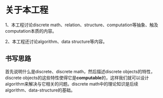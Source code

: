 # 关于本工程

1、本工程讨论discrete math、relation、structure、computation等抽象、触及computation本质的内容。

2、本工程还讨论algorithm、data structure等内容。

## 书写思路

首先说明什么是discrete、discrete math，然后描述discrete objects的特性，discrete objects的这些特性使得它是**computable**的，这样我们就可以设计algorithm来解决与它相关的问题。discrete math中的理论知识是后续algorithm、data-structure的基础。



